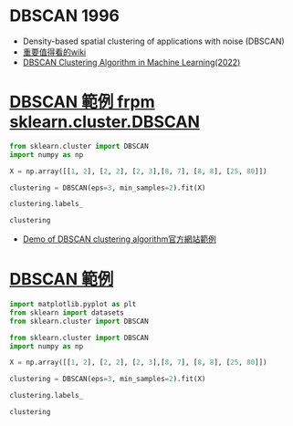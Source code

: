 # DBSCAN 1996
- Density-based spatial clustering of applications with noise (DBSCAN)
- [重要值得看的wiki](https://en.wikipedia.org/wiki/DBSCAN)
- [DBSCAN Clustering Algorithm in Machine Learning(2022)](https://www.kdnuggets.com/2020/04/dbscan-clustering-algorithm-machine-learning.html#:~:text=low%20point%20density.-,Density%2DBased%20Spatial%20Clustering%20of%20Applications%20with%20Noise%20(DBSCAN),is%20containing%20noise%20and%20outliers.)
# [DBSCAN 範例 frpm sklearn.cluster.DBSCAN](https://scikit-learn.org/stable/modules/generated/sklearn.cluster.DBSCAN.html)
```python
from sklearn.cluster import DBSCAN
import numpy as np

X = np.array([[1, 2], [2, 2], [2, 3],[8, 7], [8, 8], [25, 80]])

clustering = DBSCAN(eps=3, min_samples=2).fit(X)

clustering.labels_

clustering
```
- [Demo of DBSCAN clustering algorithm官方網站範例]()
# [DBSCAN 範例]()
```python
import matplotlib.pyplot as plt
from sklearn import datasets
from sklearn.cluster import DBSCAN

from sklearn.cluster import DBSCAN
import numpy as np

X = np.array([[1, 2], [2, 2], [2, 3],[8, 7], [8, 8], [25, 80]])

clustering = DBSCAN(eps=3, min_samples=2).fit(X)

clustering.labels_

clustering
```
